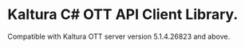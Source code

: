 # Kaltura C# OTT API Client Library.
Compatible with Kaltura OTT server version 5.1.4.26823 and above.
